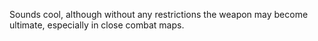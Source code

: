 Sounds cool, although without any restrictions the weapon may become
ultimate, especially in close combat maps.